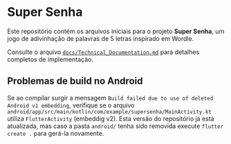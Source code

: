 # Super Senha

Este repositório contém os arquivos iniciais para o projeto **Super Senha**, um jogo de adivinhação de palavras de 5 letras inspirado em Wordle.

Consulte o arquivo [`docs/Technical_Documentation.md`](docs/Technical_Documentation.md) para detalhes completos de implementação.

## Problemas de build no Android
Se ao compilar surgir a mensagem `Build failed due to use of deleted Android v1 embedding`, verifique se o arquivo `android/app/src/main/kotlin/com/example/supersenha/MainActivity.kt` utiliza `FlutterActivity` (embeddig v2). Esta versão do repositório já está atualizada, mas caso a pasta `android/` tenha sido removida execute `flutter create .` para gerá-la novamente.
